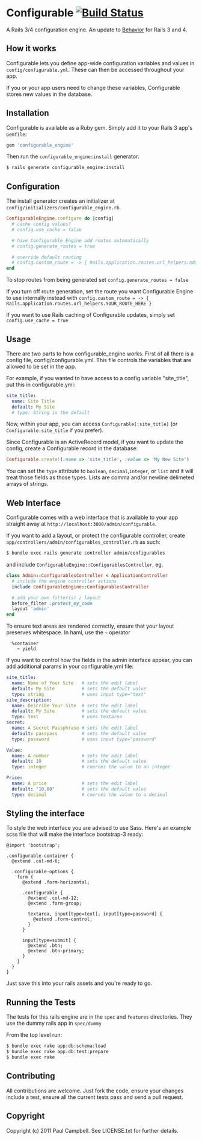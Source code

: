 # Configurable [![Build Status](https://travis-ci.org/paulca/configurable_engine.png?branch=master)](https://travis-ci.org/paulca/configurable_engine)

A Rails 3/4 configuration engine. An update to [Behavior](http://github.com/paulca/behavior) for Rails 3 and 4.

## How it works ##

Configurable lets you define app-wide configuration variables and values in `config/configurable.yml`. These can then be accessed throughout your app.

If you or your app users need to change these variables, Configurable stores new values in the database.

## Installation ##

Configurable is available as a Ruby gem. Simply add it to your Rails 3 app's `Gemfile`:

```ruby
gem 'configurable_engine'
```

Then run the `configurable_engine:install` generator:

```bash
$ rails generate configurable_engine:install
```

## Configuration ##

The install generator creates an initializer at `config/initializers/configurable_engine.rb`.

```ruby
ConfigurableEngine.configure do |config|
  # cache config values?
  # config.use_cache = false

  # have Configurable Engine add routes automatically
  # config.generate_routes = true

  # override default routing
  # config.custom_route = -> { Rails.application.routes.url_helpers.admin_configurable_path }
end
```

To stop routes from being generated set `config.generate_routes = false`

If you turn off route generation, set the route you want Configurable Engine to use internally instead with `config.custom_route = -> { Rails.application.routes.url_helpers.YOUR_ROUTE_HERE }`

If you want to use Rails caching of Configurable updates, simply set `config.use_cache = true`

## Usage ##

There are two parts to how configurable_engine works. First of all there is a config file, config/configurable.yml. This file controls the variables that are allowed to be set in the app.

For example, if you wanted to have access to a config variable "site_title", put this in configurable.yml:

```yaml
site_title:
  name: Site Title
  default: My Site
  # type: String is the default
```
Now, within your app, you can access `Configurable[:site_title]` (or `Configurable.site_title` if you prefer).

Since Configurable is an ActiveRecord model, if you want to update the config, create a Configurable record in the database:

```ruby
Configurable.create!(:name => 'site_title', :value => 'My New Site')
```
You can set the `type` attribute to `boolean`, `decimal`,`integer`, or `list` and it will treat those fields as those types.  Lists are comma and/or newline delimeted arrays of strings.

## Web Interface ##

Configurable comes with a web interface that is available to your app straight away at `http://localhost:3000/admin/configurable`.

If you want to add a layout, or protect the configurable controller, create `app/controllers/admin/configurables_controller.rb` as such:

```bash
$ bundle exec rails generate controller admin/configurables
```

and include `ConfigurableEngine::ConfigurablesController`, eg.

```ruby
class Admin::ConfigurablesController < ApplicationController
  # include the engine controller actions
  include ConfigurableEngine::ConfigurablesController

  # add your own filter(s) / layout
  before_filter :protect_my_code
  layout 'admin'
end
```

To ensure text areas are rendered correctly, ensure that your layout preserves whitespace.  In haml, use the `~` operator

```haml
  %container
    ~ yield
```

If you want to control how the fields in the admin interface appear, you can add additional params in your configurable.yml file:

```yaml
site_title:
  name: Name of Your Site   # sets the edit label
  default: My Site          # sets the default value
  type: string              # uses input type="text"
site_description:
  name: Describe Your Site  # sets the edit label
  default: My Site          # sets the default value
  type: text                # uses textarea
secret:
  name: A Secret Passphrase # sets the edit label
  default: passpass         # sets the default value
  type: password            # uses input type="password"

Value:
  name: A number            # sets the edit label
  default: 10               # sets the default value
  type: integer             # coerces the value to an integer

Price:
  name: A price             # sets the edit label
  default: "10.00"          # sets the default value
  type: decimal             # coerces the value to a decimal
```

## Styling the interface ##

To style the web interface you are advised to use Sass. Here's an example scss file that will make the interface bootstrap-3 ready:

```
@import 'bootstrap';

.configurable-container {
  @extend .col-md-6;

  .configurable-options {
    form {
      @extend .form-horizontal;

      .configurable {
        @extend .col-md-12;
        @extend .form-group;

        textarea, input[type=text], input[type=password] {
          @extend .form-control;
        }
      }

      input[type=submit] {
        @extend .btn;
        @extend .btn-primary;
      }
    }
  }
}
```

Just save this into your rails assets and you're ready to go.

## Running the Tests ##

The tests for this rails engine are in the `spec` and `features` directories.  They use the dummy rails app in `spec/dummy`

From the top level run:

```bash
$ bundle exec rake app:db:schema:load
$ bundle exec rake app:db:test:prepare
$ bundle exec rake
```

## Contributing ##

All contributions are welcome. Just fork the code, ensure your changes include a test, ensure all the current tests pass and send a pull request.

## Copyright ##

Copyright (c) 2011 Paul Campbell. See LICENSE.txt for
further details.

